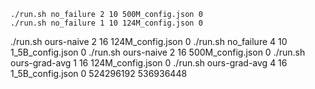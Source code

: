 ```
./run.sh no_failure 2 10 500M_config.json 0
./run.sh no_failure 1 10 124M_config.json 0
```
./run.sh ours-naive 2 16 124M_config.json 0
./run.sh no_failure 4 10 1_5B_config.json 0
./run.sh ours-naive 2 16 500M_config.json 0
./run.sh ours-grad-avg 1 16 124M_config.json 0
./run.sh ours-grad-avg 4 16 1_5B_config.json 0
524296192
536936448
